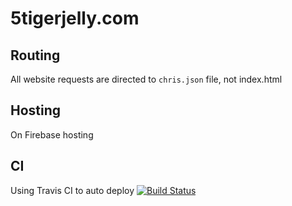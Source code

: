 # 5tigerjelly.com

## Routing
All website requests are directed to `chris.json` file, not index.html

## Hosting
On Firebase hosting

## CI
Using Travis CI to auto deploy
[![Build Status](https://travis-ci.org/5tigerjelly/5tigerjelly.com.svg?branch=master)](https://travis-ci.org/5tigerjelly/5tigerjelly.com)